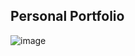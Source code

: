 ## Personal Portfolio

![image](https://user-images.githubusercontent.com/62074841/133629737-436d788d-c722-484a-bedd-41f44b9c2ae7.png)
